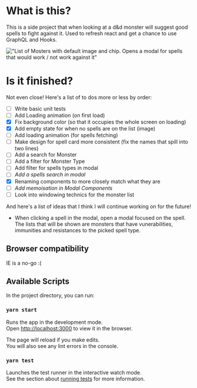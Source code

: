 # What is this?

This is a side project that when looking at a d&d monster will suggest good spells to fight against it.
Used to refresh react and get a chance to use GraphQL and Hooks.

!["List of Mosters with default image and chip. Opens a modal for spells that would work / not work against it"](./src/Assets/monster-vi.gif)

# Is it finished?

Not even close!
Here's a list of to dos more or less by order:

- [ ] Write basic unit tests
- [ ] Add Loading animation (on first load)
- [X] Fix background color (so that it occupies the whole screen on loading)
- [X] Add empty state for when no spells are on the list (image)
- [ ] Add loading animation (for spells fetching)
- [ ] Make design for spell card more consistent (fix the names that spill into two lines)
- [ ] Add a search for Monster
- [ ] Add a filter for Monster Type
- [ ] Add filter for spells types in modal
- [ ] _Add a spells search in modal_
- [X] Renaming components to more closely match what they are
- [ ] _Add memoisation in Modal Components_
- [ ] Look into windowing technics for the monster list

And here's a list of ideas that I think I will continue working on for the future!

- When clicking a spell in the modal, open a modal focused on the spell. The lists that will be shown are monsters that have vunerabilities, immunities and resistances to the picked spell type.

## Browser compatibility

IE is a no-go :(

## Available Scripts

In the project directory, you can run:

### `yarn start`

Runs the app in the development mode.\
Open [http://localhost:3000](http://localhost:3000) to view it in the browser.

The page will reload if you make edits.\
You will also see any lint errors in the console.

### `yarn test`

Launches the test runner in the interactive watch mode.\
See the section about [running tests](https://facebook.github.io/create-react-app/docs/running-tests) for more information.
